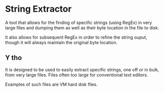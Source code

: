 # String Extractor
A tool that allows for the finding of specific strings (using RegEx) in very large files and dumping them as well as their byte location in the file to disk.

It also allows for subsequent RegEx in order to refine the string ouput, though it will always maintain the original byte location.

## Y tho
It is designed to be used to easily extract specific strings, one off or in bulk, from very large files. Files often too large for conventional text editors.

Examples of such files are VM hard disk files.
